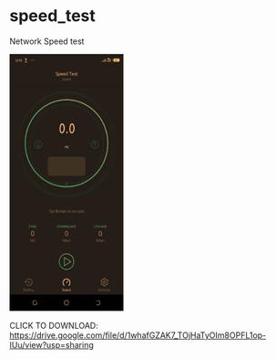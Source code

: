 # speed_test
Network Speed test

<img src="https://github.com/phonixcode/speed_test/blob/main/snapsot/IMG-20201123-WA0049.jpg" height="450px" width="200px">

CLICK TO DOWNLOAD: https://drive.google.com/file/d/1whafGZAK7_TOjHaTyOIm8OPFL1op-IUu/view?usp=sharing
